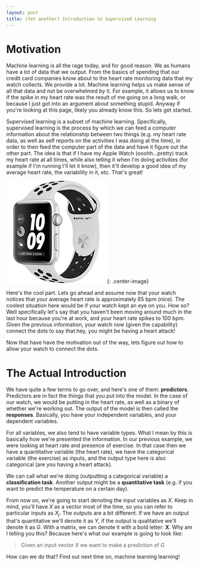 ```yaml
---
layout: post
title: (Yet another) Introduction to Supervised Learning
---
```

# Motivation
Machine learning is all the rage today, and for good reason. We as humans have a lot of data that we output. From the basics of spending that our credit card companies know about to the heart rate monitoring data that my watch collects. We provide a lot. Machine learning helps us make sense of all that data and not be overwhelmed by it. For example, it allows us to know if the spike in my heart rate was the result of me going on a long walk, or because I just got into an argument about something stupid. Anyway if you're looking at this page, likely you already know this. So lets get started.

Supervised learning is a subset of machine learning. Specifically, supervised learning is the process by which we can feed a computer information about the relationship between two things (e.g. my heart rate data, as well as self reports on the activities I was doing at the time), in order to then feed the computer part of the data and have it figure out the other part. The idea is that if I have my Apple Watch (ooohh...pretty) track my heart rate at all times, while also telling it when I'm doing activities (for example if I'm running I'll let it know), then it'll develop a good idea of my average heart rate, the variability in it, etc. That's great!

![Apple Watch](/images/aw.jpg){: .center-image}

Here's the cool part. Lets go ahead and assume now that your watch notices that your average heart rate is approximately 65 bpm (nice). The coolest situation here would be if your watch kept an eye on you. How so? Well specifically let's say that you haven't been moving around much in the last hour because you're at work, and your heart rate spikes to 100 bpm. Given the previous information, your watch now (given the capability) connect the dots to say that hey, you might be having a heart attack!


Now that have have the motivation out of the way, lets figure out how to allow your watch to connect the dots.

# The Actual Introduction
We have quite a few terms to go over, and here's one of them: **predictors**. Predictors are in fact the things that you put into the model. In the case of our watch, we would be putting in the heart rate, as well as a binary of whether we're working out. The output of the model is then called the **responses**. Basically, you have your independent variables, and your dependent variables.


For all variables, we also tend to have variable types. What I mean by this is basically how we're presented the information. In our previous example, we were looking at heart rate and presence of exercise. In that case then we have a quantitative variable (the heart rate), we have the categorical variable (the exercise) as inputs, and the output type here is also categorical (are you having a heart attack).

We can call what we're doing (outputting a categorical variable) a **classification task**. Another output might be a **quantitative task** (e.g. if you want to predict the temperature on a certain day).

From now on, we're going to start denoting the input variables as $X$. Keep in mind, you'll have $X$ as a vector most of the time, so you can refer to particular inputs as $X_{j}$. The outputs are a bit different. If we have an output that's quantitative we'll denote it as $Y$, if the output is qualitative we'll denote it as $G$. With a matrix, we can denote it with a bold letter: $\textbf{X}$. Why am I telling you this? Because here's what our example is going to look like:

> Given an input vector $X$ we want to make a prediction of $G$

How can we do that? Find out next time on, machine learning learning!
